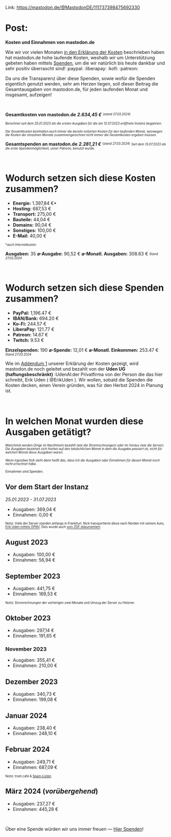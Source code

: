 Link: https://mastodon.de/@MastodonDE/111737398475692330


Post:
=======================================
**Kosten und Einnahmen von mastodon.de**

Wie wir vor vielen Monaten [in den Erklärung der Kosten](https://mastodon.de/@MastodonDE/110810936592028856) beschrieben haben hat mastodon.de hohe laufende Kosten, weshalb wir um Unterstützung gebeten haben mittels [Spenden](https://mastodon.de/@MastodonDE/111080741382091815), um die wir natürlich bis heute dankbar und sehr positiv überrascht sind! :paypal:​ :liberapay:​ :kofi:​ :patreon:​

Da uns die Transparenz über diese Spenden, sowie wofür die Spenden eigentlich genutzt werden, sehr am Herzen liegen, soll dieser Beitrag die Gesamtausgaben von mastodon.de, für jeden laufenden Monat und insgesamt, aufzeigen!

<br/>

**Gesamtkosten von mastodon.de**
***2.634,45 €*** <sup><sub>(*stand 27.03.2024*)</sub></sup> 

<sup><sub>*Berechnet seit dem 25.01.2023 als die ersten Ausgaben für die am 12.07.2023 eröffnete Instanz begannen.*</sub></sup>

<sup><sub>*Die Gesamtkosten beinhalten auch immer die bereits notierten Kosten für den laufenden Monat, weswegen die Kosten der einzelnen Monate zusammengerechnet nicht immer die Gesamtkosten ergeben müssen.*</sub></sup>


**Gesamtspenden an mastodon.de** 
***2.281,21 €*** <sup><sub>(*stand 27.03.2024*)</sub></sup> 
<sub><sup>*Seit dem 13.07.2023 als die erste Spendenmöglichkeit, unser Patreon, benutzt wurde.*</sup></sub>

<br/>

# Wodurch setzen sich diese Kosten zusammen?

- **Energie:** 1.397,84 €*
- **Hosting:** 687,53 €
- **Transport:** 275,00 €
- **Bauteile:** 44,04 €
- **Domains:** 90,04 €
- **Sonstiges:** 100,00 €
- **E-Mail:** 40,00 €

<sup><sub>**auch Internetkosten*</sub></sup>

**Ausgaben:** 35
**⌀-Ausgabe:** 90,52 €
**⌀-Monatl. Ausgaben:** 308.63 €
<sub><sup>*Stand 27.03.2024*<sup><sub>

<br/>

# Wodurch setzen sich diese Spenden zusammen?
- **PayPal:** 1,196.47 €
- **IBAN/Bank:** 694.20 €
- **Ko-Fi:** 244.57 €
- **LiberaPay:** 121.77 €
- **Patreon:** 14.67 €
- **Twitch:** 9.53 €

**Einzelspenden:** 190
**⌀-Spende:**  12,01 €
**⌀-Monatl. Einkommen:**  253.47 €
<sub><sup>*Stand 27.03.2024*<sup><sub>


Wie im [Addendum 1](https://mastodon.de/@MastodonDE/110810973395362754) unserer Erklärung der Kosten gezeigt, wird mastodon.de noch geleitet und bezahlt von der **Uden UG (haftungsbeschränkt)** :UdenAI:​ der Privatfirma von der Person die das hier schreibt, Erik Uden ( @ErikUden ). Wir wollen, sobald die Spenden die Kosten decken, einen Verein gründen, was für den Herbst 2024 in Planung ist. 

<br/>

# In welchen Monat wurden diese Ausgaben getätigt?
<sub><sup>*Manchmal werden Dinge im Nachhinein bezahlt (wie die Stromrechnungen) oder im Voraus (wie die Server). Die Ausgaben beziehen sich hierbei auf den tatsächlichen Monat in dem die Ausgabe passiert ist, nicht für welchen Monat diese Ausgaben waren.*</sub></sup>

<sub><sup>*Wenn irgendwo N/A steht dann heißt das, dass Ich die Ausgaben oder Einnahmen für diesen Monat noch nicht errechnet habe.*</sub></sup>

<sup><sub>Einnahmen sind Spenden.</sub></sup>

## Vor dem Start der Instanz
*25.01.2023 - 31.07.2023*
- Ausgaben: 369,04 €
- Einnahmen: 0,00 €

<sub><sup>Notiz: Viele der Server standen anfangs in Frankfurt. Nick transportierte diese nach Norden mit seinem Auto, [Erik Uden mittels ÖPNV](https://social.uden.ai/objects/bdf30ee7-cc88-4239-b499-6eae8786a68e). Dies wurde auch [vom ZDF dokumentiert](https://youtu.be/mtj4G0CCH1s&t=446).</sub></sup>

## August 2023
- Ausgaben: 100,00 €
- Einnahmen: 56,94 €

## September 2023
- Ausgaben: 441,75 €
- Einnahmen: 169,53 €

<sub><sup>Notiz: Stromrechnungen der vorherigen zwei Monate und Umzug der Server zu Hetzner.</sub></sup>

## Oktober 2023
- Ausgaben: 297,14 €
- Einnahmen: 191,65 €

### November 2023
- Ausgaben: 355,41 €
- Einnahmen: 210,00 €

## Dezember 2023
- Ausgaben: 340,73 €
- Einnahmen:  199,08 €

## Januar 2024
- Ausgaben: 238,40 € 
- Einnahmen:  248,10 €

## Februar 2024
- Ausgaben:  249,71 €
- Einnahmen:  687,09 €

<sub><sup>Notiz: troet.cafe & [Spam-Listen](https://mastodon.de/@ErikUden/111940301222380638)</sub></sup>

## März 2024 (*vorübergehend*)
- Ausgaben:  237,27 €
- Einnahmen: 445,28 €

<br/>

Über eine Spende würden wir uns immer freuen — [Hier Spenden](https://mastodon.de/@MastodonDE/111080741382091815)!